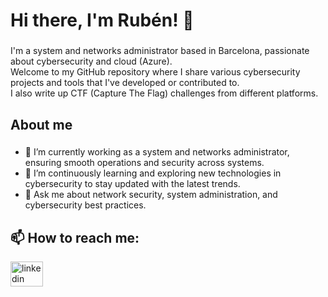 <h1 align="left">Hi there, I'm Rubén! 👋</h1>

###

<p align="left">I'm a system and networks administrator based in Barcelona, passionate about cybersecurity and cloud (Azure). <br>Welcome to my GitHub repository where I share various cybersecurity projects and tools that I've developed or contributed to.</br>I also write up CTF (Capture The Flag) challenges from different platforms.</p>

###

<h2 align="left">About me</h2>

###

<ul>
  <li>🔭 I’m currently working as a system and networks administrator, ensuring smooth operations and security across systems.</li>
  
  <li>🌱 I’m continuously learning and exploring new technologies in cybersecurity to stay updated with the latest trends.</li> 
  
  <li>💬 Ask me about network security, system administration, and cybersecurity best practices.</li>
</ul>

###

<h2 align="left">📫 How to reach me:</h2>

<div align="left">
  <a href="https://www.linkedin.com/in/ruben-gluque?lipi=urn%3Ali%3Apage%3Ad_flagship3_profile_view_base_contact_details%3BEpG5GL9ER4qtQuGSrmxduQ%3D%3D" target="_blank">
    <img src="https://raw.githubusercontent.com/maurodesouza/profile-readme-generator/master/src/assets/icons/social/linkedin/default.svg" width="52" height="40" alt="linkedin logo"  />
  </a>
</div>

###
